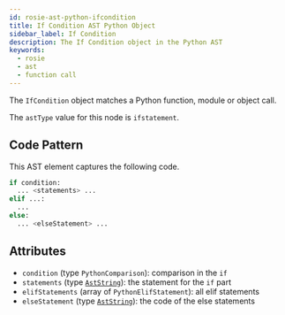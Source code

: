 ```yaml
---
id: rosie-ast-python-ifcondition
title: If Condition AST Python Object
sidebar_label: If Condition
description: The If Condition object in the Python AST
keywords:
  - rosie
  - ast
  - function call
---
```


The `IfCondition` object matches a Python function, module or object call.

The `astType` value for this node is `ifstatement`.

## Code Pattern

This AST element captures the following code.

```python
if condition:
  ... <statements> ...
elif ...:
  ...
else:
  ... <elseStatement> ...
```

## Attributes

- `condition` (type `PythonComparison`): comparison in the `if`
- `statements` (type [`AstString`](/docs/rosie/ast/common/rosie-ast-common-aststring)): the statement for the `if` part
- `elifStatements` (array of `PythonElifStatement`): all elif statements
- `elseStatement` (type [`AstString`](/docs/rosie/ast/common/rosie-ast-common-aststring)): the code of the else statements
